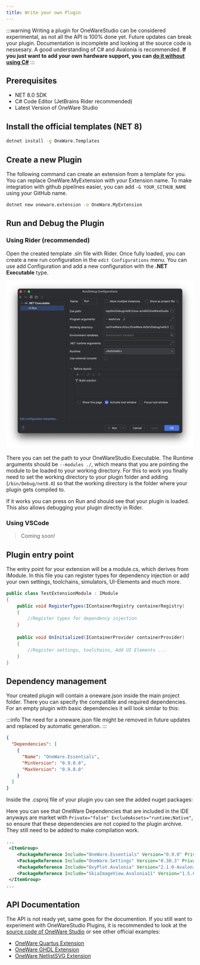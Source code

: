 ```yaml
---
title: Write your own Plugin
---
```


:::warning
Writing a plugin for OneWareStudio can be considered experimental, as not all the API is 100% done yet. 
Future updates can break your plugin. Documentation is incomplete and looking at the source code is nessesary. 
A good understanding of C# and Avalonia is recommended.
**If you just want to add your own hardware support, you can [do it without using C#](/docs/studio/plugins/add-hardware)**
:::

## Prerequisites

- NET 8.0 SDK
- C# Code Editor (JetBrains Rider recommended)
- Latest Version of OneWare Studio

## Install the official templates (NET 8)

```bash
dotnet install -g OneWare.Templates
```

## Create a new Plugin

The following command can create an extension from a template for you.
You can replace OneWare.MyExtension with your Extension name. To make integration with github pipelines easier, you can add `-G YOUR_GITHUB_NAME` using your GitHub name.

```bash
dotnet new oneware.extension -o OneWare.MyExtension
```



## Run and Debug the Plugin

### Using Rider (recommended)

Open the created template .sln file with Rider.
Once fully loaded, you can create a new run configuration in the `edit Configurations` menu.
You can use add Configuration and add a new configuration with the **.NET Executable** type.

![Rider Run Configuration](img/rider-run-config.png)

There you can set the path to your OneWareStudio Executable.
The Runtime arguments should be `--modules ./`, which means that you are pointing the module to be loaded to your working directory. For this to work you finally need to set the working directory to your plugin folder and adding (`/bin/Debug/net8.0`) so that the working directory is the folder where your plugin gets compiled to. 

If it works you can press on Run and should see that your plugin is loaded.
This also allows debugging your plugin directly in Rider.

### Using VSCode

> Coming soon!

## Plugin entry point

The entry point for your extension will be a module.cs, which derives from IModule.
In this file you can register types for dependency injection or add your own settings, toolchains, simulators, UI-Elements and much more.

```csharp
public class TestExtensionModule : IModule
{       
    public void RegisterTypes(IContainerRegistry containerRegistry)
    {
        //Register types for dependency injection
    }

    public void OnInitialized(IContainerProvider containerProvider)
    {
        //Register settings, toolchains, Add UI Elements ...
    }
}
```

## Dependency management

Your created plugin will contain a oneware.json inside the main project folder.  There you can specify the compatible and required dependencies.
For an empty plugin with basic dependencies it will look similar to this:

:::info
The need for a oneware.json file might be removed in future updates and replaced by automatic generation.
:::

```json
{
  "Dependencies": [
    {
      "Name": "OneWare.Essentials",
      "MinVersion": "0.9.0.0",
      "MaxVersion": "0.9.0.0"
    }
  ]
}
```

Inside the .csproj file of your plugin you can see the added nuget packages:

Here you can see that OneWare Dependencies that are included in the IDE anyways are market with `Private="false" ExcludeAssets="runtime;Native"`, so ensure that these dependencies are not copied to the plugin archive. They still need to be added to make compilation work.

```xml
...
 <ItemGroup>
    <PackageReference Include="OneWare.Essentials" Version="0.9.0" Private="false" ExcludeAssets="runtime;Native" />
    <PackageReference Include="OneWare.Settings" Version="0.30.3" Private="false" ExcludeAssets="runtime;Native" />
    <PackageReference Include="OxyPlot.Avalonia" Version="2.1.0-Avalonia11" />
    <PackageReference Include="SkiaImageView.Avalonia11" Version="1.5.0" />
 </ItemGroup>
...
```

## API Documentation

The API is not ready yet, same goes for the documention. 
If you still want to experiment with OneWareStudio Plugins, it is recommended to look at the [source code of OneWare Studio](https://github.com/one-ware/OneWare) or see other official examples:

- [OneWare Quartus Extension](https://github.com/one-ware/OneWare.Quartus)
- [OneWare GHDL Extension](https://github.com/one-ware/OneWare.GhdlExtension)
- [OneWare NetlistSVG Extension](https://github.com/one-ware/OneWare.NetlistSVG)

